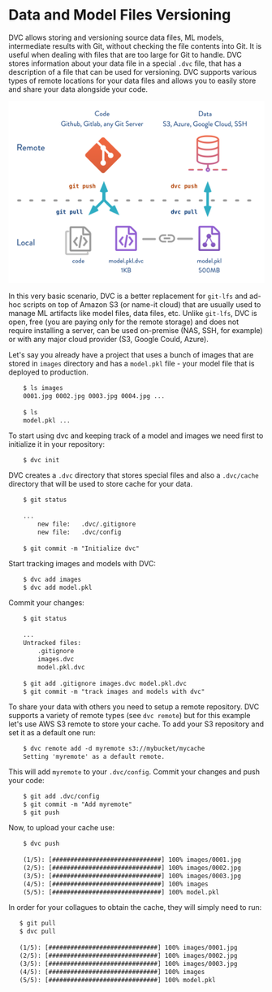 # Data and Model Files Versioning

DVC allows storing and versioning source data files, ML models, intermediate
results with Git, without checking the file contents into Git. It is useful
when dealing with files that are too large for Git to handle. DVC stores
information about your data file in a special `.dvc` file, that has a
description of a file that can be used for versioning. DVC supports various
types of remote locations for your data files and allows you to easily store
and share your data alongside your code.

![](/static/img/model-versioning-diagram.png)

In this very basic scenario, DVC is a better replacement for `git-lfs` and
ad-hoc scripts on top of Amazon S3 (or name-it cloud) that are usually used to
manage ML artifacts like model files, data files, etc. Unlike `git-lfs`, DVC
is open, free (you are paying only for the remote storage) and does not require
installing a server, can be used on-premise (NAS, SSH, for example) or with any
major cloud provider (S3, Google Could, Azure). 

Let's say you already have a project that uses a bunch of images that are
stored in `images` directory and has a `model.pkl` file - your model file that
is deployed to production. 

```dvc
    $ ls images
    0001.jpg 0002.jpg 0003.jpg 0004.jpg ...

    $ ls
    model.pkl ...
```

To start using dvc and keeping track of a model and images we need first
to initialize it in your repository:

```dvc
    $ dvc init
```

DVC creates a `.dvc` directory that stores special files and also
a `.dvc/cache` directory that will be used to store cache for your data.

```dvc
    $ git status
    
    ...
        new file:   .dvc/.gitignore
	    new file:   .dvc/config
    
    $ git commit -m "Initialize dvc"
```

Start tracking images and models with DVC:

```dvc
    $ dvc add images
    $ dvc add model.pkl
```

Commit your changes:

```dvc
    $ git status
    
    ...
    Untracked files:
        .gitignore
        images.dvc
        model.pkl.dvc
    
    $ git add .gitignore images.dvc model.pkl.dvc
    $ git commit -m "track images and models with dvc"
```

To share your data with others you need to setup a remote repository.
DVC supports a variety of remote types (see `dvc remote`) but for this
example let's use AWS S3 remote to store your cache. To add your S3
repository and set it as a default one run:

```dvc
    $ dvc remote add -d myremote s3://mybucket/mycache
    Setting 'myremote' as a default remote.
```

This will add `myremote` to your `.dvc/config`. Commit your changes and push
your code:

```dvc
    $ git add .dvc/config
    $ git commit -m "Add myremote"
    $ git push
```

Now, to upload your cache use:

```dvc
    $ dvc push
    
    (1/5): [##############################] 100% images/0001.jpg
    (2/5): [##############################] 100% images/0002.jpg
    (3/5): [##############################] 100% images/0003.jpg
    (4/5): [##############################] 100% images
    (5/5): [##############################] 100% model.pkl
```

In order for your collagues to obtain the cache, they will simply need to run:

```dvc
   $ git pull
   $ dvc pull
   
   (1/5): [##############################] 100% images/0001.jpg
   (2/5): [##############################] 100% images/0002.jpg
   (3/5): [##############################] 100% images/0003.jpg
   (4/5): [##############################] 100% images
   (5/5): [##############################] 100% model.pkl
```
